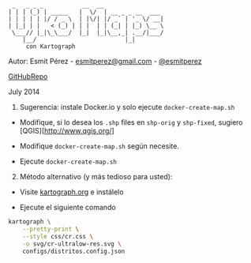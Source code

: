 ```
 _   _ _ _           __  __                 
| | | (_) | _____   |  \/  | __ _ _ __  ___ 
| | | | | |/ / _ \  | |\/| |/ _` | '_ \/ __|
| |_| | |   < (_) | | |  | | (_| | |_) \__ \
 \___// |_|\_\___/  |_|  |_|\__,_| .__/|___/
    |__/                         |_|        
     con Kartograph
```

Autor: Esmit Pérez - esmitperez@gmail.com - [@esmitperez](http://twitter.com/@esmitperez)

[GitHubRepo](https://github.com/esmitperez/Ujko-svg)

July 2014


1) Sugerencia: instale Docker.io y solo ejecute ```docker-create-map.sh```

- Modifique, si lo desea los ```.shp``` files en ```shp-orig``` y ```shp-fixed```, sugiero 
[QGIS][http://www.qgis.org/]

- Modifique ```docker-create-map.sh``` según necesite.

- Ejecute ```docker-create-map.sh```


2) Método alternativo (y más tedioso para usted):

- Visite [kartograph.org](http://kartograph.org) e instálelo

- Ejecute el siguiente comando 

```bash
kartograph \
	--pretty-print \
	--style css/cr.css \
	-o svg/cr-ultralow-res.svg \
	configs/distritos.config.json
```
